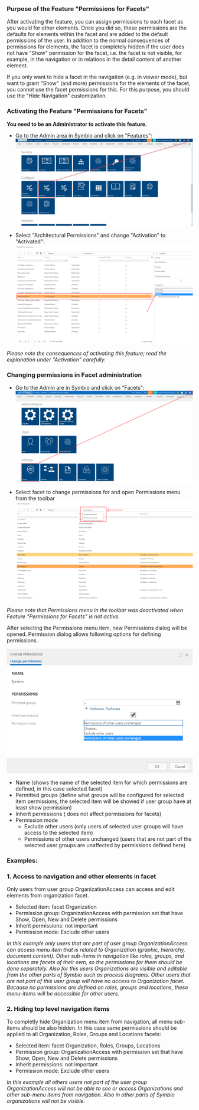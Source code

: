 ### Purpose of the Feature "Permissions for Facets"

After activating the feature, you can assign permissions to each facet as you would for other elements. 
Once you did so, these permissions are the defaults for elements within the facet and are added to 
the default permissions of the user. In addition to the normal consequences of permissions for elements,
the facet is completely hidden if the user does not have "Show" permission for the facet, i.e. the facet is not 
visible, for example, in the navigation or in relations in the detail content of another element.

If you only want to hide a facet in the navigation (e.g. in viewer mode), but want to grant "Show" 
(and more) permissions for the elements of the facet, you cannot use the facet permissions for this. 
For this purpose, you should use the "Hide Navigation" customization.   


### Activating the Feature "Permissions for Facets"

__You need to be an Administrator to activate this feature.__

* Go to the Admin area in Symbio and click on "Features":
![](media/activating-feature-facet-permissions-1.png)

* Select "Architectural Permissions" and change "Activation" to "Activated":
![](media/activating-feature-facet-permissions-2.png)

_Please note the consequences of activating this feature; read the explanation under "Activation" carefully._

### Changing permissions in Facet administration

* Go to the Admin are in Symbio and click on "Facets":
![](media/activating-feature-facet-permissions-3.png)

* Select facet to change permissions for and open Permissions menu from the toolbar
![](media/activating-feature-facet-permissions-4.png)

_Please note that Permissions menu in the toolbar was deactivated when Feature "Permissions for Facets" is not active._

After selecting the Permissions menu item, new Permissions dialog will be opened. Permission dialog allows following options for defining permissions.

![](media/activating-feature-facet-permissions-5.png)
* Name (shows the name of the selected item for which permissions are defined, in this case selected facet)
* Permitted groups (define what groups will be configured for selected item permissions, the selected item will be showed if user group have at least show permission)
* Inherit permissions ( does not affect permissions for facets)
* Permission mode
  * Exclude other users (only users of selected user groups will have access to the selected item)
  * Permissions of other users unchanged (users that are not part of the selected user groups are unaffected by permissions defined here)

### Examples:

### 1. Access to navigation and other elements in facet

Only users from user group OrganizationAccess can access and edit elements from organization facet.

* Selected item: facet Organization
* Permission group: OrganizationAccess with permission set that have Show, Open, New and Delete permissions
* Inherit permissions: not important
* Permission mode: Exclude other users

_In this example only users that are part of user group OrganizationAccess can access menu item that is related to Organization (graphic, hierarchy, document content). Other sub-items in navigation like roles, groups, and locations are facets of their own, so the permissions for them should be done separately. Also for this users Organizations are visible and editable from the other parts of Symbio such as process diagrams. Other users that are not part of this user group will have no access to Organization facet. Because no permissions are defined on roles, groups and locations, these menu-items will be accessible for other users._

### 2. Hiding top level navigation items

To completly hide Organization menu item from navigation, all menu sub-items should be also hidden. In this case same permissions should be applied to all Organization, Roles, Groups and Locations facets:

* Selected item: facet Organization, Roles, Groups, Locations
* Permission group: OrganizationAccess with permission set that have Show, Open, New and Delete permissions
* Inherit permissions: not important
* Permission mode: Exclude other users

_In this example all others users not part of the user group OrganizationAccess will not be able to see or access Organizations and other sub-menu items from navigation. Also in other parts of Symbio organizations will not be visible._